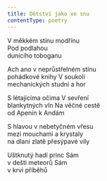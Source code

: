 ```yaml
---
title: Dětství jako ve snu
contentType: poetry
---
```


<section>

V měkkém stínu modřínu  
Pod podlahou  
dunícího toboganu

Ach ano v neprůstřelném stínu  
pohádkové knihy V soukolí  
mechanických studní a hor

S létajícíma očima V sevření  
blankytných vln Na věčné cestě  
od Apenin k Andám

S hlavou v nebetyčném vřesu  
mezi mouchami a krystaly  
na dlani zlatě přesýpavé víly

Uštknutý hadí princ Sám  
v dešti meteorů Sám  
v krvi příběhů

</section>
